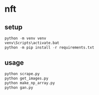 # nft

setup
------
```py
python -m venv venv
venv\Scripts\activate.bat
python -m pip install -r requirements.txt
```

usage
-----
```py
python scrape.py
python get_images.py
python make_np_array.py
python gan.py
```
